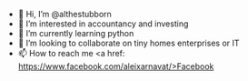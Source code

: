 - 👋 Hi, I’m @althestubborn
- 👀 I’m interested in accountancy and investing
- 🌱 I’m currently learning python
- 💞️ I’m looking to collaborate on tiny homes enterprises or IT  
- 📫 How to reach me <a href: https://www.facebook.com/aleixarnavat/>Facebook</a>

<!---
althestubborn/althestubborn is a ✨ special ✨ repository because its `README.md` (this file) appears on your GitHub profile.
You can click the Preview link to take a look at your changes.
--->
